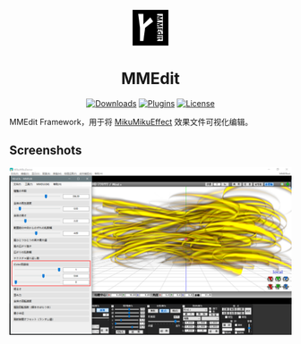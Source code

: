 <p align="center">
    <a href="https://github.com/nicengi/MMEdit"><img alt="MMEdit" src="./docs/Images/MMEdit.70x70.png" width=64 heigth=64 /></a>
</p>

<h1 align="center">MMEdit</h1>
<p align="center">
    <a href="https://github.com/nicengi/MMEdit/releases"><img alt="Downloads" src="https://img.shields.io/github/downloads/nicengi/MMEdit/total?style=flat-square" /></a>
    <a href="https://github.com/MMEdit"><img alt="Plugins" src="https://img.shields.io/badge/dynamic/json?color=blue&label=plug-ins&style=flat-square&query=%24.public_repos&url=https%3A%2F%2Fapi.github.com%2Fusers%2FMMEdit" /></a>
    <a href="https://github.com/nicengi/MMEdit/blob/master/LICENSE"><img alt="License" src="https://img.shields.io/github/license/nicengi/MMEdit?color=39c5bb&style=flat-square" /></a>
</p>

MMEdit Framework，用于将 [MikuMikuEffect](https://bowlroll.net/file/35012) 效果文件可视化编辑。

## Screenshots

![Sample1](./docs/Screenshots/Sample1.png)
